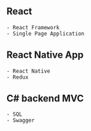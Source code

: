 ## React
    - React Framework
    - Single Page Application

## React Native App
	- React Native
	- Redux

## C# backend MVC
	- SQL
	- Swagger
